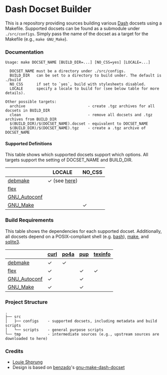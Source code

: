# Dash Docset Builder

This is a repository providing sources building various [Dash](https://kapeli.com/dash) docsets using a Makefile. Supported docsets can be found as a submodule under `./src/configs`. Simply pass the name of the docset as a target for the Makefile (e.g., `make GNU_Make`).

### Documentation

<!-- TODO support for VERSION flag -->

```
Usage: make DOCSET_NAME [BUILD_DIR=...] [NO_CSS=yes] [LOCALE=...]

  DOCSET_NAME must be a directory under ./src/configs.
  BUILD_DIR   can be set to a directory to build under. The default is ./build
  NO_CSS      if set to `yes`, build with stylesheets disabled.
  LOCALE      specify a locale to build for (see below table for more details).

Other possible targets:
  archive                            - create .tgz archives for all docsets in BUILD_DIR
  clean                              - remove all docsets and .tgz archives from BUILD_DIR
  $(BUILD_DIR)/$(DOCSET_NAME).docset - equivalent to DOCSET_NAME
  $(BUILD_DIR)/$(DOCSET_NAME).tgz    - create a .tgz archive of DOCSET_NAME
```

#### Supported Definitions

This table shows which supported docsets support which options. All targets support the setting of DOCSET_NAME and BUILD_DIR.

|                                                      |LOCALE|NO_CSS|
|------------------------------------------------------|------|------|
|[debmake](https://salsa.debian.org/debian/debmake)    |✓ (see [here](./src/configs/debmake/README.md))||
|[flex](https://github.com/westes/flex)|               |      |      |
|[GNU_Autoconf](https://www.gnu.org/software/autoconf/)|      |      |
|[GNU_Make](http://www.gnu.org/software/make/)         |      |✓     |

### Build Requirements

This table shows the dependencies for each supported docset. Additionally, all docsets depend on a POSIX-compliant shell (e.g. [bash](https://www.gnu.org/software/bash/)), [make](https://www.gnu.org/software/make/), and [sqlite3](https://www.sqlite.org/index.html).

| |[curl](https://curl.se/)|[po4a](https://po4a.org/)|[pup](https://github.com/ericchiang/pup)|[texinfo](https://www.gnu.org/software/texinfo/)|
|-|------------------------|-------------------------|----------------------------------------|------------------------------------------------|
|[debmake](https://salsa.debian.org/debian/debmake)    |✓|✓| | |
|[flex](https://github.com/westes/flex)                |✓| |✓|✓|
|[GNU_Autoconf](https://www.gnu.org/software/autoconf/)|✓| |✓| |
|[GNU_Make](http://www.gnu.org/software/make/)         |✓| |✓| |

### Project Structure

```
.
├── src
│   ├── configs    - supported docsets, including metadata and build scripts
│   └── scripts    - general purpose scripts
└── tmp            - intermediate sources (e.g., upstream sources are downloaded to here)
```

### Credits

- [Louie Shprung](https://github.com/lshprung/)
- Design is based on [benzado](https://github.com/benzado)'s [gnu-make-dash-docset](https://github.com/benzado/gnu-make-dash-docset)
